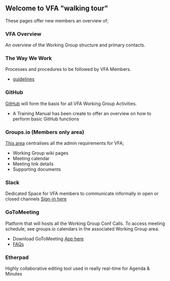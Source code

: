 ## Welcome to VFA "walking tour" 
These pages offer new members an overview of;

### VFA Overview
An overview of the Working Group structure and primary contacts.

### The Way We Work
Processes and procedures to be followed by VFA Members. 
- [guidelines](https://github.com/volumetricformat/the_way_we_work/blob/proposal/Rules/the_way_we_work.md)

### GitHub 
[GitHub](https://github.com/volumetricformat) will form the basis for all VFA Working Group Activities.
- A Training Manual has been create to offer an overview on how to perform basic GitHub functions

### Groups.io (Members only area)
[This area](https://volumetric.groups.io/g/main) centralises all the admin requirements for VFA;
- Working Group wiki pages
- Meeting calendar 
- Meeting link details
- Supporting documents

### Slack
Dedicated Space for VFA members to communicate informally in open or closed channels
[Sign-in here](https://slack.com/signin#/signin)

### GoToMeeting
Platform that will hosts all the Working Group Conf Calls. To access meeting schedule, see groups.io calendars in the associated Working Group area.
- Download GoToMeeting [App here](https://global.gotomeeting.com/install)
- [FAQs](https://support.goto.com/meeting)

### Etherpad
Highly collaborative editing tool used in really real-time for Agenda & Minutes
